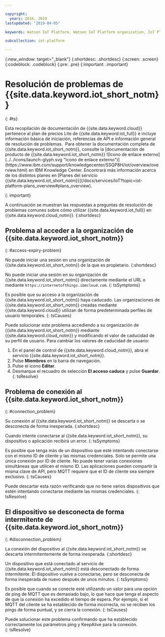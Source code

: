 ```yaml
---

copyright:
  years: 2016, 2019
lastupdated: "2019-04-05"

keywords: Watson IoT Platform, Watson IoT Platform organization, IoT Platform, troubleshooting

subcollection: iot-platform

---
```


{:new_window: target="\_blank"}
{:shortdesc: .shortdesc}
{:screen: .screen}
{:codeblock: .codeblock}
{:pre: .pre}
{:important: .important}

# Resolución de problemas de {{site.data.keyword.iot_short_notm}}
{: #ts}

<p>Esta recopilación de documentación de {{site.data.keyword.cloud}} pertenece al plan de precios Lite de {{site.data.keyword.iot_full}} e incluye información básica de iniciación, referencias de API e información general de resolución de problemas. 
Para obtener la documentación completa de {{site.data.keyword.iot_short_notm}}, consulte la [documentación de producto de {{site.data.keyword.iot_short_notm}} ![Icono de enlace externo](../../icons/launch-glyph.svg "Icono de enlace externo")](https://www.ibm.com/support/knowledgecenter/SSQP8H/iot/overview/overview.html) en IBM Knowledge Center. Encontrará más información acerca de los distintos planes en [Planes del servicio {{site.data.keyword.iot_short_notm}}](/docs/services/IoT?topic=iot-platform-plans_overview#plans_overview). 
</p>
{: important}

A continuación se muestran las respuestas a preguntas de resolución de problemas comunes sobre cómo utilizar {{site.data.keyword.iot_full}} en {{site.data.keyword.cloud_notm}}.
{:shortdesc}

## Problema al acceder a la organización de {{site.data.keyword.iot_short_notm}}
{: #access-expiry-problem}

No puede iniciar una sesión en una organización de {{site.data.keyword.iot_short_notm}} de la que es propietario.
{:shortdesc}

No puede iniciar una sesión en su organización de {{site.data.keyword.iot_short_notm}} directamente mediante el URL o mediante `https://internetofthings.ibmcloud.com`.
{: tsSymptoms}

Es posible que su acceso a la organización de {{site.data.keyword.iot_short_notm}} haya caducado. Las organizaciones de {{site.data.keyword.iot_short_notm}} creadas mediante {{site.data.keyword.cloud}} utilizan de forma predeterminada perfiles de usuario temporales.
{: tsCauses}

Puede solucionar este problema accediendo a su organización de {{site.data.keyword.iot_short_notm}} mediante {{site.data.keyword.cloud_notm}} y modificando el valor de caducidad de su perfil de usuario. Para cambiar los valores de caducidad de usuario:

1. En el panel de control de {{site.data.keyword.cloud_notm}}, abra el servicio {{site.data.keyword.iot_short_notm}}.
2. Pulse **Miembros** en la barra de navegación.
3. Pulse el icono **Editar**.
4. Desmarque el recuadro de selección **El acceso caduca** y pulse **Guardar**.
{: tsResolve}

## Problema de conexión al {{site.data.keyword.iot_short_notm}}
{: #connection_problem}

Su conexión al {{site.data.keyword.iot_short_notm}} se descarta o se desconecta de forma inesperada.
{:shortdesc}

Cuando intente conectarse al {{site.data.keyword.iot_short_notm}}, su dispositivo o aplicación recibirá un error.
{: tsSymptoms}

Es posible que tenga más de un dispositivo que esté intentando conectarse con el mismo ID de cliente y las mismas credenciales. Solo se permite una única conexión por ID de cliente. No puede tener varias conexiones simultáneas que utilicen el mismo ID. Las aplicaciones pueden compartir la misma clave de API, pero MQTT requiere que el ID de cliente sea siempre exclusivo.
{: tsCauses}

Puede descartar esta razón verificando que no tiene varios dispositivos que estén intentando conectarse mediante las mismas credenciales.
{: tsResolve}

## El dispositivo se desconecta de forma intermitente de {{site.data.keyword.iot_short_notm}}
{: #disconnection_problem}

La conexión del dispositivo al {{site.data.keyword.iot_short_notm}} se descarta intermitentemente de forma inesperada.
{:shortdesc}

Un dispositivo que está conectado al servicio de {{site.data.keyword.iot_short_notm}} está desconectado de forma intermitente. El dispositivo vuelve a conectarse, pero se desconecta de forma inesperada de nuevo después de unos minutos.
{: tsSymptoms}

Es posible que cuando se conecte esté utilizando un valor para una opción de ping de MQTT que es demasiado bajo, lo que hace que tenga el aspecto de que la conexión ha excedido el tiempo de espera. Por ejemplo, si el MQTT del cliente se ha establecido de forma incorrecta, no se reciben los pings de forma puntual, y se cierra la conexión.
{: tsCauses}

Puede solucionar este problema confirmando que ha establecido correctamente los parámetros ping y KeepAlive para la conexión.   
{: tsResolve}
